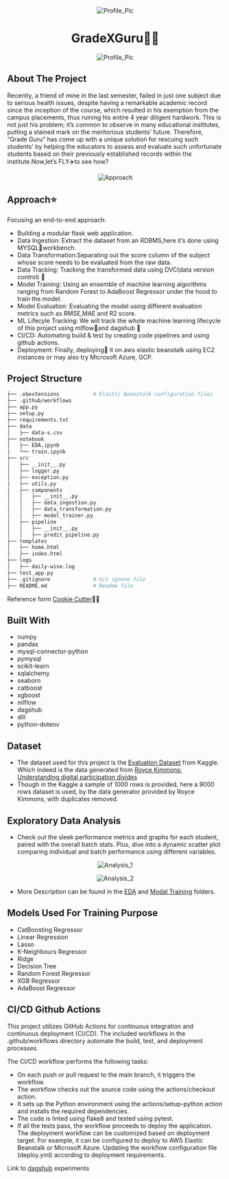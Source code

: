 <p align="center">
  <img src="https://github.com/GoyalParas/Project_Pics/blob/main/new%20logo.jpg" alt="Profile_Pic"/>
</p>

<div align="center">
  <center><h1>GradeXGuru🧑‍🎓</h1></center>
</div>

<p align="center">
  <img src="https://github.com/GoyalParas/Project_Pics/blob/main/Preview.png" alt="Profile_Pic"/>
</p>


## About The Project 
Recently, a friend of mine in the last semester, failed in just one subject due to serious health issues, despite having a remarkable academic record since the inception of the course, which resulted in his exemption from the campus placements, thus ruining his entire 4 year diligent hardwork. This is not just his problem; it’s common to observe in many educational institutes, putting a stained mark on the meritorious students’ future. Therefore, “Grade Guru” has come up with a unique solution for rescuing such students' by helping the educators to assess and evaluate such unfortunate students based on their previously established records within the institute.Now,let’s FLY✈️to see how?


<p align="center">
  <img src="https://github.com/GoyalParas/Project_Pics/blob/main/Approach.png" alt="Approach"/>
</p>

## Approach⭐
Focusing an end-to-end approach:
- Building a modular flask web application.
- Data Ingestion: Extract the dataset from an RDBMS,here it’s done using MYSQL🐬workbench.
- Data Transformation:Separating out the score column of the subject whose score needs to be evaluated from the raw data.
- Data Tracking: Tracking the transformed data using DVC(data version control) 📑
- Model Training: Using an ensemble of machine learning algorithms ranging from Random Forest to AdaBoost Regressor under the hood to train the model. 
- Model Evaluation: Evaluating the model using different evaluation metrics such as RMSE,MAE and R2 score.
- ML Lifecyle Tracking: We will track the whole machine learning lifecycle of this project using mlflow🌊and dagshub 🐶
- CI/CD: Automating build & test by creating code pipelines and using github actions.
- Deployment: Finally, deploying🌱 it on aws elastic beanstalk using EC2 instances or may also try Microsoft Azure, GCP.


## Project Structure
```bash
├── .ebextensions           # Elastic Beanstalk configuration files
├── .github/workflows 
├── app.py
├── setup.py
├── requirements.txt
├── data
│   ├── data-s.csv
├── notebook
│   ├── EDA.ipynb
│   └── train.ipynb
├── src
│   ├── __init__.py
│   ├── logger.py
│   ├── exception.py
│   ├── utils.py
│   ├── components
│   │   ├── __init__.py
│   │   ├── data_ingestion.py
│   │   ├── data_transformation.py
│   │   ├── model_trainer.py
│   ├── pipeline
│   │   ├── __init__.py
│   │   ├── predit_pipeline.py
├── templates
│   ├── home.html
│   ├── index.html
├── logs
│   ├── daily-wise.log
├── test_app.py
├── .gitignore              # Git ignore file
├── README.md               # Readme file
```
  Reference form [Cookie Cutter](https://www.cookiecutter.io/)🍪🥠
## Built With
- numpy
- pandas
- mysql-connector-python
- pymysql
- scikit-learn
- sqlalchemy
- seaborn
- catboost
- xgboost
- mlflow
- dagshub
- dill
- python-dotenv
## Dataset 


- The dataset used for this project is the [Evaluation Dataset](https://www.kaggle.com/datasets/spscientist/students-performance-in-exams) from Kaggle. Which indeed is the data generated from [Royce Kimmons: Understanding digital participation divides](http://roycekimmons.com/tools/generated_data/exams)
- Though in the Kaggle a sample of 1000 rows is provided, here a 9000 rows dataset is used, by the data generator provided by Royce Kimmons, with duplicates removed.


## Exploratory Data Analysis
- Check out the sleek performance metrics and graphs for each student, paired with the overall batch stats. Plus, dive into a dynamic scatter plot comparing individual and batch performance using different variables.

<p align="center">
  <img src="https://github.com/GoyalParas/Project_Pics/blob/main/EDA.png" alt="Analysis_1"/>
</p>

<p align="center">
  <img src="https://github.com/GoyalParas/Project_Pics/blob/main/EDA%202.png" alt="Analysis_2"/>
</p>

- More Description can be found in the [EDA](https://github.com/GoyalParas/GradeXGuru/blob/main/notebook/1%20.%20EDA%20STUDENT%20PERFORMANCE%20%20(1).ipynb) and [Modal Training](https://github.com/GoyalParas/GradeXGuru/blob/main/notebook/2.%20MODEL%20TRAINING.ipynb) folders.



## Models Used For Training Purpose
- CatBoosting Regressor
- Linear Regression
- Lasso
- K-Neighbours Regressor
- Ridge
- Decision Tree
- Random Forest Regressor
- XGB Regressor
- AdaBoost Regressor
## CI/CD Github Actions 
This project utilizes GitHub Actions for continuous integration and continuous deployment (CI/CD). The included workflows in the .github/workflows directory automate the build, test, and deployment processes.

The CI/CD workflow performs the following tasks:

- On each push or pull request to the main branch, it triggers the workflow.
- The workflow checks out the source code using the actions/checkout action.
- It sets up the Python environment using the actions/setup-python action and installs the required dependencies.
- The code is linted using flake8 and tested using pytest.
- If all the tests pass, the workflow proceeds to deploy the application.
The deployment workflow can be customized based on deployment target. For example, it can be configured to deploy to AWS Elastic Beanstalk or Microsoft Azure. Updating the workflow configuration file (deploy.yml) according to deployment requirements.

Link to [dagshub](https://dagshub.com/GoyalParas/GradeXGuru/experiments/#/) experiments

